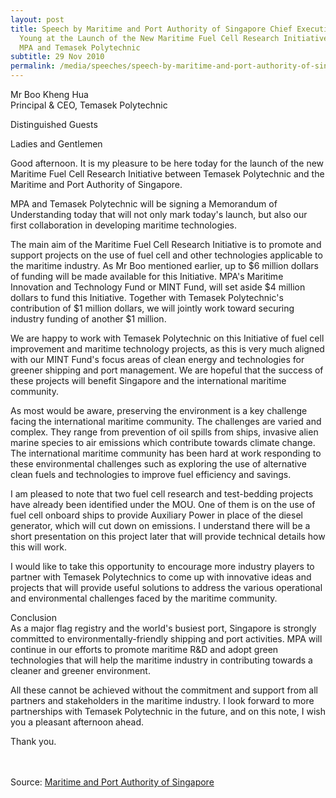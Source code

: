 ```yaml
---
layout: post
title: Speech by Maritime and Port Authority of Singapore Chief Executive Lam Yi
  Young at the Launch of the New Maritime Fuel Cell Research Initiative Between
  MPA and Temasek Polytechnic
subtitle: 29 Nov 2010
permalink: /media/speeches/speech-by-maritime-and-port-authority-of-singapore-chief-executive-lam-yi-young-at-the-launch-of-the-new-maritime-fuel-cell-research-initiative-29-november-2010/
---
```

Mr Boo Kheng Hua  
Principal & CEO, Temasek Polytechnic

Distinguished Guests

Ladies and Gentlemen

Good afternoon. It is my pleasure to be here today for the launch of the new Maritime Fuel Cell Research Initiative between Temasek Polytechnic and the Maritime and Port Authority of Singapore.

MPA and Temasek Polytechnic will be signing a Memorandum of Understanding today that will not only mark today's launch, but also our first collaboration in developing maritime technologies.

The main aim of the Maritime Fuel Cell Research Initiative is to promote and support projects on the use of fuel cell and other technologies applicable to the maritime industry. As Mr Boo mentioned earlier, up to $6 million dollars of funding will be made available for this Initiative. MPA's Maritime Innovation and Technology Fund or MINT Fund, will set aside $4 million dollars to fund this Initiative. Together with Temasek Polytechnic's contribution of $1 million dollars, we will jointly work toward securing industry funding of another $1 million.

We are happy to work with Temasek Polytechnic on this Initiative of fuel cell improvement and maritime technology projects, as this is very much aligned with our MINT Fund's focus areas of clean energy and technologies for greener shipping and port management. We are hopeful that the success of these projects will benefit Singapore and the international maritime community.

As most would be aware, preserving the environment is a key challenge facing the international maritime community. The challenges are varied and complex. They range from prevention of oil spills from ships, invasive alien marine species to air emissions which contribute towards climate change. The international maritime community has been hard at work responding to these environmental challenges such as exploring the use of alternative clean fuels and technologies to improve fuel efficiency and savings.

I am pleased to note that two fuel cell research and test-bedding projects have already been identified under the MOU. One of them is on the use of fuel cell onboard ships to provide Auxiliary Power in place of the diesel generator, which will cut down on emissions. I understand there will be a short presentation on this project later that will provide technical details how this will work.

I would like to take this opportunity to encourage more industry players to partner with Temasek Polytechnics to come up with innovative ideas and projects that will provide useful solutions to address the various operational and environmental challenges faced by the maritime community.

Conclusion  
As a major flag registry and the world's busiest port, Singapore is strongly committed to environmentally-friendly shipping and port activities. MPA will continue in our efforts to promote maritime R&D and adopt green technologies that will help the maritime industry in contributing towards a cleaner and greener environment.

All these cannot be achieved without the commitment and support from all partners and stakeholders in the maritime industry. I look forward to more partnerships with Temasek Polytechnic in the future, and on this note, I wish you a pleasant afternoon ahead.

Thank you.
<br><br><br>


Source: [<a href="https://www.mpa.gov.sg/media-centre/details/speech-by-mr-lam-yi-young-chief-executive-maritime-and-port-authority-of-singapore-at-the-launch-of-the-new-maritime-fuel-cell-reseach-initiative-between-mpa-and-temasek-polytechnic-29-november-2010-1610hrs-temasek-polytechnic-multi-purpose-hal" target="_blank">Maritime and Port Authority of Singapore</a>](https://www.mpa.gov.sg/media-centre/details/speech-by-mr-lam-yi-young-chief-executive-maritime-and-port-authority-of-singapore-at-the-launch-of-the-new-maritime-fuel-cell-reseach-initiative-between-mpa-and-temasek-polytechnic-29-november-2010-1610hrs-temasek-polytechnic-multi-purpose-hal)